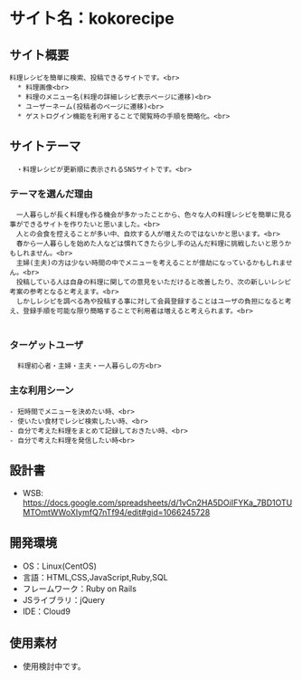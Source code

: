 # サイト名：kokorecipe

  ## サイト概要<br>
  
    料理レシピを簡単に検索、投稿できるサイトです。<br>
      * 料理画像<br>
      * 料理のメニュー名(料理の詳細レシピ表示ページに遷移)<br>
      * ユーザーネーム(投稿者のページに遷移)<br>
      * ゲストログイン機能を利用することで閲覧時の手順を簡略化。<br>
        
  ## サイトテーマ<br>
    　・料理レシピが更新順に表示されるSNSサイトです。<br>
    
  ### テーマを選んだ理由
    　一人暮らしが長く料理も作る機会が多かったことから、色々な人の料理レシピを簡単に見る事ができるサイトを作りたいと思いました。<br>
    　人との会食を控えることが多い中、自炊する人が増えたのではないかと思います。<br>
    　春から一人暮らしを始めた人などは慣れてきたら少し手の込んだ料理に挑戦したいと思うかもしれません。<br>
    　主婦(主夫)の方は少ない時間の中でメニューを考えることが億劫になっているかもしれません。<br>
    　投稿している人は自身の料理に関しての意見をいただけると改善したり、次の新しいレシピ考案の参考となると考えます。<br>
    　しかしレシピを調べる為や投稿する事に対して会員登録することはユーザの負担になると考え、登録手順を可能な限り簡略することで利用者は増えると考えられます。<br>
    　
  ### ターゲットユーザ
      料理初心者・主婦・主夫・一人暮らしの方<br>
    
  ### 主な利用シーン
    - 短時間でメニューを決めたい時、<br>
    - 使いたい食材でレシピ検索したい時、<br>
    - 自分で考えた料理をまとめて記録しておきたい時、<br>
    - 自分で考えた料理を発信したい時<br>
    
  ## 設計書
  * WSB: https://docs.google.com/spreadsheets/d/1vCn2HA5DOiIFYKa_7BD1OTUMTOmtWWoXIymfQ7nTf94/edit#gid=1066245728
    
  ## 開発環境
  - OS：Linux(CentOS)
  - 言語：HTML,CSS,JavaScript,Ruby,SQL
  - フレームワーク：Ruby on Rails
  - JSライブラリ：jQuery
  - IDE：Cloud9
    
  ## 使用素材
  - 使用検討中です。